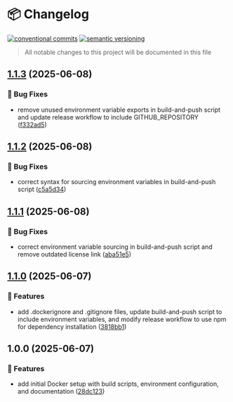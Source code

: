 # 📦 Changelog
[![conventional commits](https://img.shields.io/badge/conventional%20commits-1.0.0-yellow.svg)](https://conventionalcommits.org)
[![semantic versioning](https://img.shields.io/badge/semantic%20versioning-2.0.0-green.svg)](https://semver.org)
> All notable changes to this project will be documented in this file


## [1.1.3](https://github.com/humlab/cwb-container/compare/v1.1.2...v1.1.3) (2025-06-08)

### 🐛 Bug Fixes

* remove unused environment variable exports in build-and-push script and update release workflow to include GITHUB_REPOSITORY ([f332ad5](https://github.com/humlab/cwb-container/commit/f332ad50f7d72b31e76e5422d337b144ac9d53ac))

## [1.1.2](https://github.com/humlab/cwb-container/compare/v1.1.1...v1.1.2) (2025-06-08)

### 🐛 Bug Fixes

* correct syntax for sourcing environment variables in build-and-push script ([c5a5d34](https://github.com/humlab/cwb-container/commit/c5a5d3476580f0e75559a392f0963e2f25a135ea))

## [1.1.1](https://github.com/humlab/cwb-container/compare/v1.1.0...v1.1.1) (2025-06-08)

### 🐛 Bug Fixes

* correct environment variable sourcing in build-and-push script and remove outdated license link ([aba51e5](https://github.com/humlab/cwb-container/commit/aba51e55e4ff1600ee16d2faa1633be625c8555a))

## [1.1.0](https://github.com/humlab/cwb-container/compare/v1.0.0...v1.1.0) (2025-06-07)

### 🍕 Features

* add .dockerignore and .gitignore files, update build-and-push script to include environment variables, and modify release workflow to use npm for dependency installation ([3818bb1](https://github.com/humlab/cwb-container/commit/3818bb151e3cff5077a7a744b9813c9834c16155))

## 1.0.0 (2025-06-07)

### 🍕 Features

* add initial Docker setup with build scripts, environment configuration, and documentation ([28dc123](https://github.com/humlab/cwb-container/commit/28dc12363379f4ff69764e023eec38a8ab2c86e3))
